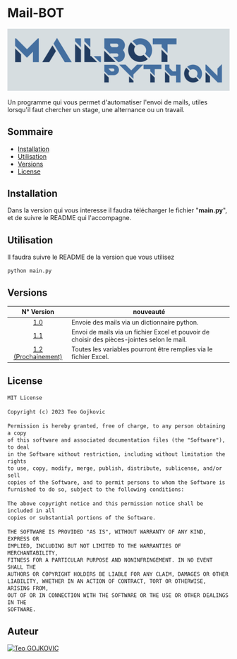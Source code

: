 # Mail-BOT

![MAILBOT-LOGO](logo/Logo_avec_fond.png)

Un programme qui vous permet d'automatiser l'envoi de mails, utiles lorsqu'il faut chercher un stage, une alternance ou un travail.

## Sommaire
- [Installation](#installation)
- [Utilisation](#utilisation)
- [Versions](#versions)
- [License](#license)

## Installation

Dans la version qui vous interesse il faudra télécharger le fichier "**main.py**", et de suivre le README qui l'accompagne.

## Utilisation

Il faudra suivre le README de la version que vous utilisez

```bash
python main.py
```

## Versions

| N° Version | nouveauté |
|:----------:|----------|
| [1.0](./V1.0/README.md) |  Envoie des mails via un dictionnaire python. |
| [1.1](./V1.1/README.md) |  Envoi de mails via un fichier Excel et pouvoir de choisir des pièces-jointes selon le mail. |
| [1.2 (Prochainement)](./V1.2/README.md) | Toutes les variables pourront être remplies via le fichier Excel. |

## License

```
MIT License

Copyright (c) 2023 Teo Gojkovic

Permission is hereby granted, free of charge, to any person obtaining a copy
of this software and associated documentation files (the "Software"), to deal
in the Software without restriction, including without limitation the rights
to use, copy, modify, merge, publish, distribute, sublicense, and/or sell
copies of the Software, and to permit persons to whom the Software is
furnished to do so, subject to the following conditions:

The above copyright notice and this permission notice shall be included in all
copies or substantial portions of the Software.

THE SOFTWARE IS PROVIDED "AS IS", WITHOUT WARRANTY OF ANY KIND, EXPRESS OR
IMPLIED, INCLUDING BUT NOT LIMITED TO THE WARRANTIES OF MERCHANTABILITY,
FITNESS FOR A PARTICULAR PURPOSE AND NONINFRINGEMENT. IN NO EVENT SHALL THE
AUTHORS OR COPYRIGHT HOLDERS BE LIABLE FOR ANY CLAIM, DAMAGES OR OTHER
LIABILITY, WHETHER IN AN ACTION OF CONTRACT, TORT OR OTHERWISE, ARISING FROM,
OUT OF OR IN CONNECTION WITH THE SOFTWARE OR THE USE OR OTHER DEALINGS IN THE
SOFTWARE.
```

## Auteur

[![Teo GOJKOVIC](https://img.shields.io/badge/Teo_GOJKOVIC-222e45?style=for-the-badge&logo=github&logoColor=white)](https://github.com/Teo-Gojkovic)